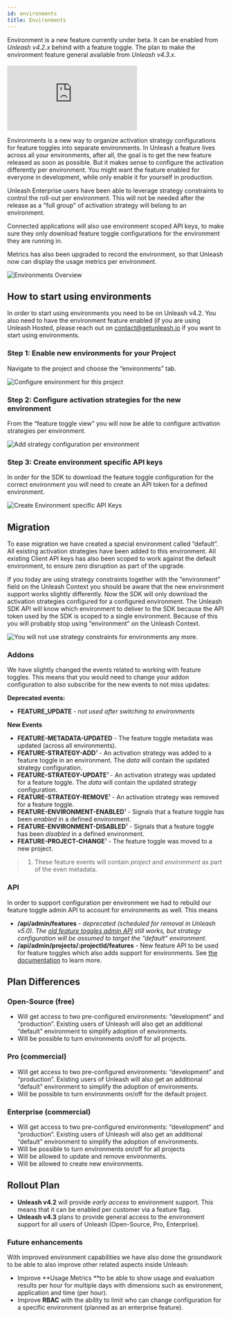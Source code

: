 ```yaml
---
id: environments
title: Environments
---
```


<div class="alert alert--info" role="alert">
  Environment is a new feature currently under beta. It can be enabled from <i>Unleash v4.2.x</i> behind with a feature toggle. The plan to make the environment feature general available from <i>Unleash v4.3.x</i>.
</div>
<br />


<div style={{position: 'relative', paddingBottom: '56.25%', height: '0'}}>
    <iframe src="https://www.loom.com/embed/95239e875bbc4e09a5c5833e1942e4b0" frameborder="0" webkitallowfullscreen mozallowfullscreen allowfullscreen style={{position: 'absolute', top: '0', left: '0', width: '100%', height: '100%'}}></iframe>
</div>

Environments is a new way to organize activation strategy configurations for feature toggles into separate environments. In Unleash a feature lives across all your environments, after all, the goal is to get the new feature released as soon as possible. But it makes sense to configure the activation differently per environment. You might want the feature enabled for everyone in development, while only enable it for yourself in production.

Unleash Enterprise users have been able to leverage strategy constraints to control the roll-out per environment. This will not be needed after the release as a "full group" of activation strategy will belong to an environment. 

Connected applications will also use environment scoped API keys, to make sure they only download feature toggle configurations for the environment they are running in.

Metrics has also been upgraded to record the environment, so that Unleash now can display the usage metrics per environment. 



![Environments Overview](/img/environments_overview.svg "A feature toggle exists across all environments, but take different activation strategies per environment.")


## How to start using environments

In order to start using environments you need to be on Unleash v4.2. You also need to have the environment feature enabled (if you are using Unleash Hosted, please reach out on [contact@getunleash.io](mailto:contact@getunleash.io) if you want to start using environments. 

### Step 1: Enable new environments for your Project

Navigate to the project and choose the “environments” tab. 




![Configure environment for this project](/img/environments_configure.png "Configure environment for this project")


### Step 2: Configure activation strategies for the new environment

From the “feature toggle view” you will now be able to configure activation strategies per environment. 



![Add strategy configuration per environment](/img/environments_strategies.png "Add strategy configuration per environment")


### Step 3: Create environment specific API keys

In order for the SDK to download the feature toggle configuration for the correct environment you will need to create an API token for a defined environment. 



![Create Environment specific API Keys](/img/environments_api_keys.png "Create Environment specific API Keys")



## Migration

To ease migration we have created a special environment called “default”. All existing activation strategies have been added to this environment. All existing Client API keys has also been scoped to work against the default environment, to ensure zero disruption as part of the upgrade. 

If you today are using strategy constraints together with the “environment” field on the Unleash Context you should be aware that the new environment support works slightly differently. Now the SDK will only download the activation strategies configured for a configured environment. The Unleash SDK API will know which environment to deliver to the SDK because the API token used by the SDK is scoped to a single environment. Because of this you will probably stop using “environment” on the Unleash Context. 



![You will not use strategy constraints for environments any more.](/img/environments_strategy_constraints.png "You will not use strategy constraints for environments any more.")



### Addons

We have slightly changed the events related to working with feature toggles. This means that you would need to change your addon configuration to also subscribe for the new events to not miss updates:

**Deprecated events:**
* **FEATURE_UPDATE** - _not used after switching to environments_

**New Events**
* **FEATURE-METADATA-UPDATED** - The feature toggle metadata was updated (across all environments). 
* **FEATURE-STRATEGY-ADD**¹ - An activation strategy was added to a feature toggle in an environment. The _data_ will contain the updated strategy configuration.
* **FEATURE-STRATEGY-UPDATE**¹ - An activation strategy was updated for a feature toggle. The _data_ will contain the updated strategy configuration.
* **FEATURE-STRATEGY-REMOVE**¹ - An activation strategy was removed for a feature toggle. 
* **FEATURE-ENVIRONMENT-ENABLED**¹ - Signals that a feature toggle has been _enabled_ in a defined environment. 
* **FEATURE-ENVIRONMENT-DISABLED**¹ - Signals that a feature toggle has been _disabled_ in a defined environment. 
* **FEATURE-PROJECT-CHANGE**¹ - The feature toggle was moved to a new project. 

> 1) These feature events will contain _project_ and _environment_ as part of the even metadata.

### API 


In order to support configuration per environment we had to rebuild our feature toggle admin API to account for environments as well. This means 



* **/api/admin/features** - _deprecated (scheduled for removal in Unleash v5.0). The [old feature toggles admin API](https://docs.getunleash.io/api/admin/features) still works, but strategy configuration will be assumed to target the “default” environment._
* **/api/admin/projects/:projectId/features** - New feature API to be used for feature toggles which also adds support for environments. See [the documentation](https://docs.getunleash.io/api/admin/feature-toggles-v2) to learn more. 


## Plan Differences


### Open-Source (free)



* Will get access to two pre-configured environments: “development” and “production”. Existing users of Unleash will also get an additional “default” environment to simplify adoption of environments.  
* Will be possible to turn environments on/off for all projects. 


### Pro (commercial)



* Will get access to two pre-configured environments: “development” and “production”. Existing users of Unleash will also get an additional “default” environment to simplify the adoption of environments.  
* Will be possible to turn environments on/off for the default project. 


### Enterprise (commercial)



* Will get access to two pre-configured environments: “development” and “production”. Existing users of Unleash will also get an additional “default” environment to simplify the adoption of environments.  
* Will be possible to turn environments on/off for all projects
* Will be allowed to update and remove environments.
* Will be allowed to create new environments.


## Rollout Plan



* **Unleash v4.2** will provide _early access_ to environment support. This means that it can be enabled per customer via a feature flag. 
* **Unleash v4.3** plans to provide general access to the environment support for all users of Unleash (Open-Source, Pro, Enterprise). 


### Future enhancements

With improved environment capabilities we have also done the groundwork to be able to also improve other related aspects inside Unleash:



* Improve **Usage Metrics **to be able to show usage and evaluation results per hour for multiple days with dimensions such as environment, application and time (per hour). 
* Improve **RBAC** with the ability to limit who can change configuration for a specific environment (planned as an enterprise feature). 